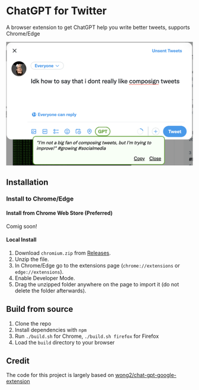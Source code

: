 # ChatGPT for Twitter

A browser extension to get ChatGPT help you write better tweets, supports Chrome/Edge

![Screenshot](screenshot.png?raw=true)

## Installation

### Install to Chrome/Edge

#### Install from Chrome Web Store (Preferred)

Comig soon!
<!-- <https://chrome.google.com/webstore/detail/chatgpt-for-google/jgjaeacdkonaoafenlfkkkmbaopkbilf> -->

#### Local Install

1. Download `chromium.zip` from [Releases](https://github.com/matthieubulte/chat-gpt-twitter-extension/releases).
2. Unzip the file.
3. In Chrome/Edge go to the extensions page (`chrome://extensions` or `edge://extensions`).
4. Enable Developer Mode.
5. Drag the unzipped folder anywhere on the page to import it (do not delete the folder afterwards).


## Build from source

1. Clone the repo
2. Install dependencies with `npm`
3. Run `./build.sh` for Chrome, `./build.sh firefox` for Firefox
4. Load the `build` directory to your browser


## Credit

The code for this project is largely based on [wong2/chat-gpt-google-extension](https://github.com/wong2/chat-gpt-google-extension)